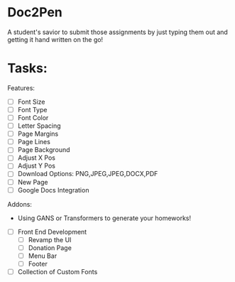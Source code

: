 # Doc2Pen

A student's savior to submit those assignments by just typing them out and getting it hand written on the go!

# Tasks:

Features:

- [ ] Font Size
- [ ] Font Type
- [ ] Font Color
- [ ] Letter Spacing
- [ ] Page Margins
- [ ] Page Lines
- [ ] Page Background
- [ ] Adjust X Pos
- [ ] Adjust Y Pos
- [ ] Download Options: PNG,JPEG,JPEG,DOCX,PDF
- [ ] New Page
- [ ] Google Docs Integration

Addons:

- Using GANS or Transformers to generate your homeworks!

- [ ] Front End Development
  - [ ] Revamp the UI
  - [ ] Donation Page
  - [ ] Menu Bar
  - [ ] Footer
  
- [ ] Collection of Custom Fonts
